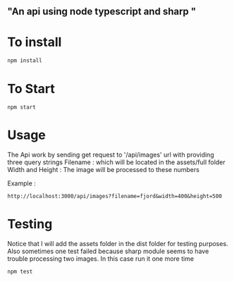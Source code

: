 ## "An api using node typescript and sharp " 
# To install
```
npm install 
```
# To Start 
```
npm start
```
# Usage
The Api work by sending get request to '/api/images' url with providing three query strings
Filename : which will be located in the assets/full folder
Width and Height : The image will be processed to these numbers 

Example :
```
http://localhost:3000/api/images?filename=fjord&width=400&height=500
```

# Testing
Notice that I will add the assets folder in the dist folder for testing purposes.
Also sometimes one test failed because sharp module seems  to have trouble processing two images.
In this case run it one more time
```
npm test
```
